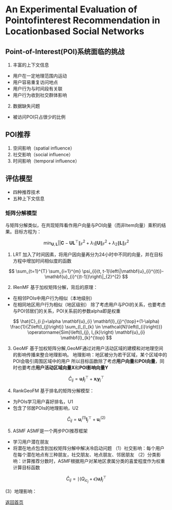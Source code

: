 <script src="https://cdn.mathjax.org/mathjax/latest/MathJax.js?config=TeX-AMS-MML_HTMLorMML" type="text/javascript"></script>

# An Experimental Evaluation of Pointofinterest Recommendation in Locationbased Social Networks
## Point-of-Interest(POI)系统面临的挑战
1. 丰富的上下文信息
- 用户在一定地理范围内运动
- 用户容易重复访问地点
- 用户行为与时间段有关联
- 用户行为收到社交群体影响
2. 数据缺失问题
- 被访问POI只占很少的比例

## POI推荐
1. 空间影响（spatial influence）
2. 社交影响（social influence）
3. 时间影响（temporal influence）

## 评估模型
- 四种推荐技术
- 五种上下文信息
### 矩阵分解模型
与矩阵分解类似，在共现矩阵看作用户向量与POI向量（而非Item向量）乘积的结果。目标方程为：

$$
\min _{\mathbf{U}, \mathbf{L}}|| \mathbf{C}-\mathbf{U} \mathbf{L}^{\top}\left\|_{F}^{2}+\lambda_{1}\right\| \mathbf{U}\left\|_{F}^{2}+\lambda_{2}\right\| \mathbf{L} \|_{F}^{2}
$$

1. LRT
加入了时间因素，将用户因向量再分为24小时中不同的向量，并在目标方程中增加时间相似度的函数

$$
\sum_{t=1}^{T} \sum_{i=1}^{m} \psi_{i}(t, t-1)\left\|\mathbf{u}_{i}^{(t)}-\mathbf{u}_{i}^{(t-1)}\right\|_{2}^{2}
$$

2. IRenMF
基于加权矩阵分解，背后的原理：
- 在相邻POIs中用户行为相似（本地级别）
- 在相同地区用户行为相似（地区级别）
除了考虑用户与POI的关系，也要考虑与POI邻居们的关系，POI关系前的参数alpha即是权重

$$
\hat{C}_{i j}=\alpha \mathbf{u}_{i} \mathbf{l}_{j}^{\top}+(1-\alpha) \frac{1}{Z\left(l_{j}\right)} \sum_{l_{l_{k} \in \mathcal{N}\left(l_{i}\right)}} \operatorname{Sim}\left(l_{j}, l_{k}\right) \mathbf{u}_{i} \mathbf{l}_{k}^{\top}
$$

3. GeoMF
基于加权矩阵分解,GeoMF通过对用户活动区域的建模和对地理空间的影响传播来整合地理影响。
地理影响：地区被分为若干区域，某个区域中的POI会吸引周围区域中的用户
所以目标函数除了考虑**用户向量**和**POI向量**，同时也要考虑**用户活动区域向量X**和**POI影响向量Y**

$$
\hat{C}_{i j}=\mathbf{u}_{i} \mathbf{l}_{j}^{\top}+\mathbf{x}_{i} \mathbf{y}_{j}^{\top}
$$

4. RankGeoFM
基于排名的矩阵分解模型：
- 为POIs学习用户喜好排名，U1
- 包含了邻居POIs的地理影响，U2

$$
\hat{C}_{i j}=\mathbf{u}_{i}^{(1)} \mathbf{l}_{j}^{\top}+\mathbf{u}_{i}^{(2)}
$$

5. ASMF
ASMF是一个两步POI推荐框架
- 学习用户潜在朋友
- 将潜在地点包含到加权矩阵分解中解决冷启动问题
（1）社交影响：每个用户在每个潜在地点有三种朋友，社交朋友、地点朋友、邻居朋友
（2）分类影响：计算推荐分数时，ASMF根据用户对某地区隶属分类的喜爱程度作为权重计算目标函数

$$
\hat{C}_{i j}=\mid\left(Q_{i c_{j}}+\epsilon\right) \mathbf{u}_{i} \mathbf{l}_{j}^{\top}
$$

(3）地理影响： 

[返回首页](https://666cocohappy.github.io/note/)

